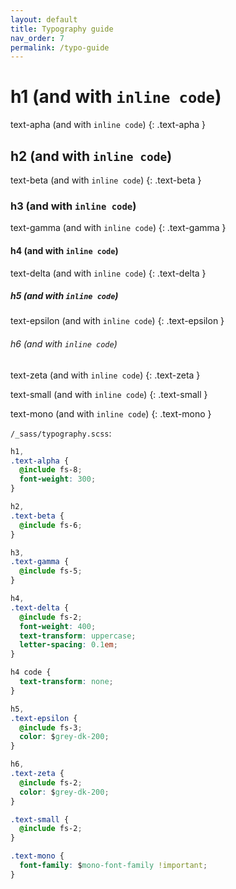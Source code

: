 ```yaml
---
layout: default
title: Typography guide
nav_order: 7
permalink: /typo-guide
---
```



# h1 (and with `inline code`)

text-apha (and with `inline code`)
{: .text-apha }

## h2 (and with `inline code`)

text-beta (and with `inline code`)
{: .text-beta }

### h3 (and with `inline code`)

text-gamma (and with `inline code`)
{: .text-gamma }

#### h4 (and with `inline code`)

text-delta (and with `inline code`)
{: .text-delta }

##### h5 (and with `inline code`)

text-epsilon (and with `inline code`)
{: .text-epsilon }

###### h6 (and with `inline code`)

text-zeta (and with `inline code`)
{: .text-zeta }

text-small (and with `inline code`)
{: .text-small }

text-mono (and with `inline code`)
{: .text-mono }

`/_sass/typography.scss`:

```css
h1,
.text-alpha {
  @include fs-8;
  font-weight: 300;
}

h2,
.text-beta {
  @include fs-6;
}

h3,
.text-gamma {
  @include fs-5;
}

h4,
.text-delta {
  @include fs-2;
  font-weight: 400;
  text-transform: uppercase;
  letter-spacing: 0.1em;
}

h4 code {
  text-transform: none;
}

h5,
.text-epsilon {
  @include fs-3;
  color: $grey-dk-200;
}

h6,
.text-zeta {
  @include fs-2;
  color: $grey-dk-200;
}

.text-small {
  @include fs-2;
}

.text-mono {
  font-family: $mono-font-family !important;
}
```
